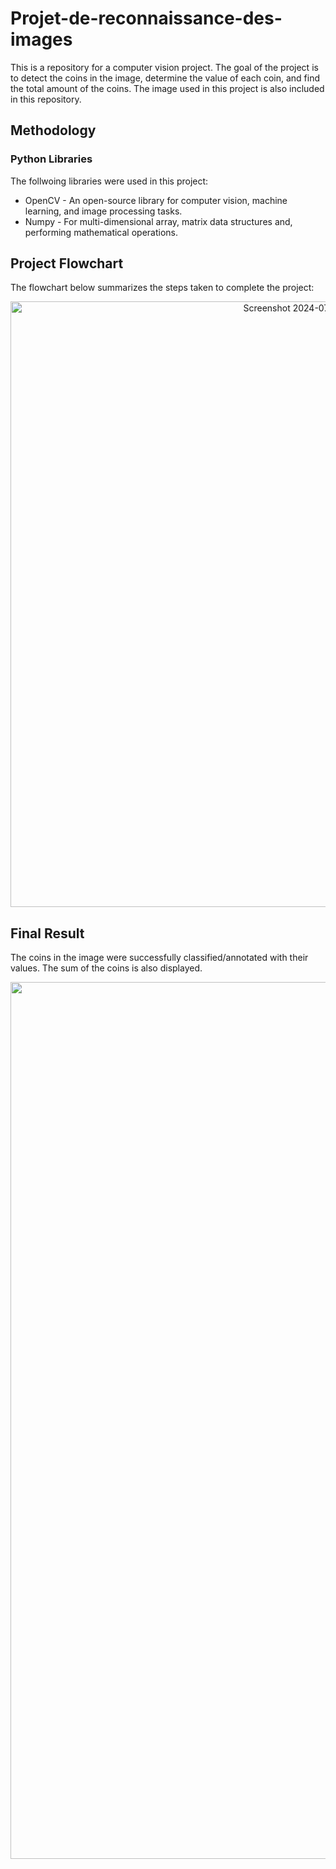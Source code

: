 # Projet-de-reconnaissance-des-images

This is a repository for a computer vision project. The goal of the project is to detect the coins in the image, determine the value of each coin, and find the total amount of the coins. The image used in this project is also included in this repository.

## Methodology

### Python Libraries

The follwoing libraries were used in this project:

* OpenCV - An open-source library for computer vision, machine learning, and image processing tasks.
* Numpy - For multi-dimensional array, matrix data structures and, performing mathematical operations.

## Project Flowchart

The flowchart below summarizes the steps taken to complete the project:

<div align="center">
<img width="969" alt="Screenshot 2024-07-26 at 23 42 22" src="https://github.com/user-attachments/assets/eea235c9-b9f2-4607-8664-1fdc8f436d5e">
</div>

## Final Result

The coins in the image were successfully classified/annotated with their values. The sum of the coins is also displayed. 

<div align="center">
<img width="1403" alt="Screenshot 2024-07-26 at 23 36 26" src="https://github.com/user-attachments/assets/f7e5f9ee-f2c2-468b-8bb6-c8141da65a64">
</div>


